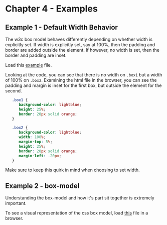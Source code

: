 # Chapter 4 - Examples

## Example 1 - Default Width Behavior

The w3c box model behaves differently depending on whether width is explicitly set.
If width is explicitly set, say at 100%, then the padding and border are added outside
the element. If however, no width is set, then the border and padding are inset.

Load this <a href="../examples/ex01-default-behavior.html">example</a> file.

Looking at the code, you can see that there is no width on `.box1` but a width
of 100% on `.box2`.  Examining the html file in the browser, you can see the
padding and margin is inset for the first box, but outside the element for the second.

```css
   .box1 {
      background-color: lightblue;
      height: 25%;
      border: 20px solid orange;
   }

   .box2 {
      background-color: lightblue;
      width: 100%;
      margin-top: 5%;
      height: 25%;
      border: 20px solid orange;
      margin-left: -20px;
   }
```

Make sure to keep this quirk in mind when choosing to set width.

## Example 2 - box-model

Understanding the box-model and how it's part sit together is extremely important.

To see a visual representation of the css box model, load
<a href="../examples/ex02-box-model.html">this</a> file in a browser.
